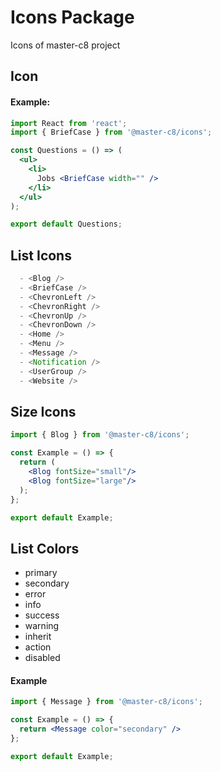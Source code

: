 # Icons Package

Icons of master-c8 project

## Icon

#### Example:

```jsx
import React from 'react';
import { BriefCase } from '@master-c8/icons';

const Questions = () => (
  <ul>
    <li>
      Jobs <BriefCase width="" />
    </li>
  </ul>
);

export default Questions;
```

## List Icons

```jsx
  - <Blog />
  - <BriefCase />
  - <ChevronLeft />
  - <ChevronRight />
  - <ChevronUp />
  - <ChevronDown />
  - <Home />
  - <Menu />
  - <Message />
  - <Notification />
  - <UserGroup />
  - <Website />
```

## Size Icons

```jsx
import { Blog } from '@master-c8/icons';

const Example = () => {
  return (
    <Blog fontSize="small"/>
    <Blog fontSize="large"/>
  );
};

export default Example;
```

## List Colors

- primary
- secondary
- error
- info
- success
- warning
- inherit
- action
- disabled

#### Example 

```jsx
import { Message } from '@master-c8/icons';

const Example = () => {
  return <Message color="secondary" />
};

export default Example;
```